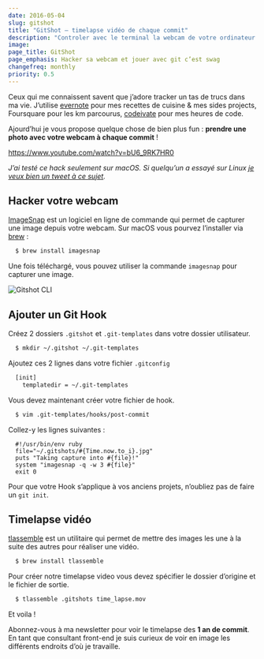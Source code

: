 ```yaml
---
date: 2016-05-04
slug: gitshot
title: "GitShot — timelapse vidéo de chaque commit"
description: "Controler avec le terminal la webcam de votre ordinateur et prendre une photo à chaque commit pour réaliser une vidéo en timelapse"
image:
page_title: GitShot
page_emphasis: Hacker sa webcam et jouer avec git c’est swag
changefreq: monthly
priority: 0.5
---
```


Ceux qui me connaissent savent que j’adore tracker un tas de trucs dans ma vie. J’utilise [evernote](https://www.evernote.com/referral/Registration.action?sig=20b14c77343018bd4f93762fc9fae90d&uid=22499360) pour mes recettes de cuisine & mes sides projects, Foursquare pour les km parcourus, [codeivate](http://www.codeivate.com/users/flexbox) pour mes heures de code.

Ajourd’hui je vous propose quelque chose de bien plus fun : __prendre une photo avec votre webcam à chaque commit__ !

https://www.youtube.com/watch?v=bU6_9RK7HR0

_J’ai testé ce hack seulement sur macOS. Si quelqu’un a essayé sur Linux [je veux bien un tweet à ce sujet](http://twitter.com/_flexbox)._

## Hacker votre webcam

[ImageSnap](http://www.iharder.net/current/macosx/imagesnap/) est un logiciel en ligne de commande qui permet de capturer une image depuis votre webcam. Sur macOS vous pourvez l’installer via [brew](https://github.com/Homebrew/homebrew-bundle) :

~~~bash
  $ brew install imagesnap
~~~

Une fois téléchargé, vous pouvez utiliser la commande `imagesnap` pour capturer une image.

![Gitshot CLI](gitshot-cli.png)

## Ajouter un Git Hook

Créez 2 dossiers `.gitshot` et `.git-templates` dans votre dossier utilisateur.

~~~bash
  $ mkdir ~/.gitshot ~/.git-templates
~~~

Ajoutez ces 2 lignes dans votre fichier `.gitconfig`

~~~bash
  [init]
    templatedir = ~/.git-templates
~~~

Vous devez maintenant créer votre fichier de hook.

~~~bash
  $ vim .git-templates/hooks/post-commit
~~~

Collez-y les lignes suivantes :

      #!/usr/bin/env ruby
      file="~/.gitshots/#{Time.now.to_i}.jpg"
      puts "Taking capture into #{file}!"
      system "imagesnap -q -w 3 #{file}"
      exit 0

Pour que votre Hook s’applique à vos anciens projets, n’oubliez pas de faire un `git init`.

## Timelapse vidéo

[tlassemble](http://www.dayofthenewdan.com/projects/tlassemble/) est un utilitaire qui permet de mettre des images les une à la suite des autres pour réaliser une vidéo.

~~~bash
  $ brew install tlassemble
~~~

Pour créer notre timelapse video vous devez spécifier le dossier d’origine et le fichier de sortie.

~~~bash
  $ tlassemble .gitshots time_lapse.mov
~~~

Et voila !

Abonnez-vous à ma newsletter pour voir le timelapse des __1 an de commit__. En tant que consultant front-end je suis curieux de voir en image les différents endroits d’où je travaille.
